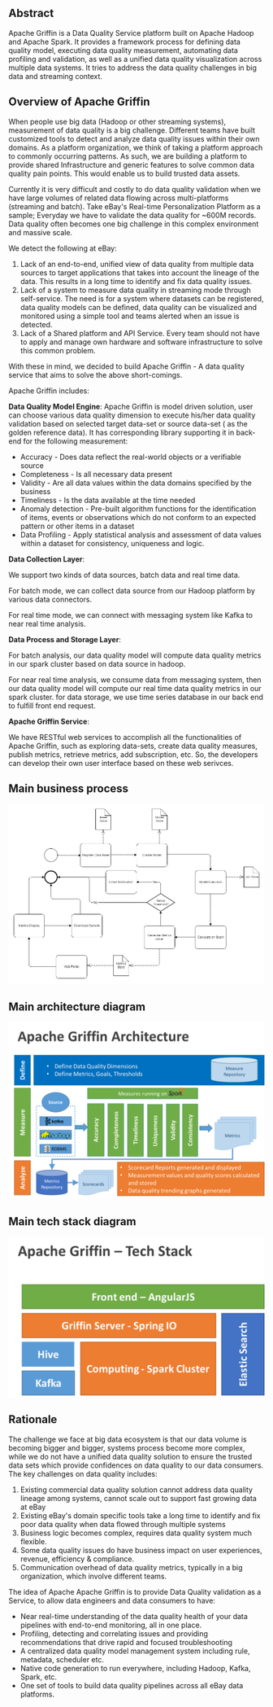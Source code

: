 <!--
Licensed to the Apache Software Foundation (ASF) under one
or more contributor license agreements.  See the NOTICE file
distributed with this work for additional information
regarding copyright ownership.  The ASF licenses this file
to you under the Apache License, Version 2.0 (the
"License"); you may not use this file except in compliance
with the License.  You may obtain a copy of the License at

  http://www.apache.org/licenses/LICENSE-2.0

Unless required by applicable law or agreed to in writing,
software distributed under the License is distributed on an
"AS IS" BASIS, WITHOUT WARRANTIES OR CONDITIONS OF ANY
KIND, either express or implied.  See the License for the
specific language governing permissions and limitations
under the License.
-->
## Abstract
Apache Griffin is a Data Quality Service platform built on Apache Hadoop and Apache Spark. It provides a framework process for defining data quality model, executing data quality measurement, automating data profiling and validation, as well as a unified data quality visualization across multiple data systems.  It tries to address the data quality challenges in big data and streaming context.


## Overview of Apache Griffin  
When people use big data (Hadoop or other streaming systems), measurement of data quality is a big challenge. Different teams have built customized tools to detect and analyze data quality issues within their own domains. As a platform organization, we think of taking a platform approach to commonly occurring patterns. As such, we are building a platform to provide shared Infrastructure and generic features to solve common data quality pain points. This would enable us to build trusted data assets.

Currently it is very difficult and costly to do data quality validation when we have large volumes of related data flowing across multi-platforms (streaming and batch). Take eBay's Real-time Personalization Platform as a sample; Everyday we have to validate the data quality for ~600M records. Data quality often becomes one big challenge in this complex environment and massive scale.

We detect the following at eBay:

1. Lack of an end-to-end, unified view of data quality from multiple data sources to target applications that takes into account the lineage of the data. This results in a long time to identify and fix data quality issues.
2. Lack of a system to measure data quality in streaming mode through self-service. The need is for a system where datasets can be registered, data quality models can be defined, data quality can be visualized and monitored using a simple tool and teams alerted when an issue is detected.
3. Lack of a Shared platform and API Service. Every team should not have to apply and manage own hardware and software infrastructure to solve this common problem.

With these in mind, we decided to build Apache Griffin - A data quality service that aims to solve the above short-comings.

Apache Griffin includes:

**Data Quality Model Engine**: Apache Griffin is model driven solution, user can choose various data quality dimension to execute his/her data quality validation based on selected target data-set or source data-set ( as the golden reference data). It has corresponding library supporting it in back-end for the following measurement:

 - Accuracy - Does data reflect the real-world objects or a verifiable source
 - Completeness - Is all necessary data present
 - Validity -  Are all data values within the data domains specified by the business
 - Timeliness - Is the data available at the time needed
 - Anomaly detection -  Pre-built algorithm functions for the identification of items, events or observations which do not conform to an expected pattern or other items in a dataset
 - Data Profiling - Apply statistical analysis and assessment of data values within a dataset for consistency, uniqueness and logic.

**Data Collection Layer**:

We support two kinds of data sources, batch data and real time data.

For batch mode, we can collect data source from  our Hadoop platform by various data connectors.

For real time mode, we can connect with messaging system like Kafka to near real time analysis.

**Data Process and Storage Layer**:

For batch analysis, our data quality model will compute data quality metrics in our spark cluster based on data source in hadoop.

For near real time analysis, we consume data from messaging system, then our data quality model will compute our real time data quality metrics in our spark cluster. for data storage, we use time series database in our back end to fulfill front end request.

**Apache Griffin Service**:

We have RESTful web services to accomplish all the functionalities of Apache Griffin, such as exploring data-sets, create data quality measures, publish metrics, retrieve metrics, add subscription, etc. So, the developers can develop their own user interface based on these web serivces.

## Main business process

![Business_Process_image](img/Business_Process.png)

## Main architecture diagram

![Business_Process_image](img/arch.png)

## Main tech stack diagram

![Business_Process_image](img/techstack.png)

## Rationale
The challenge we face at big data ecosystem is that our data volume is becoming bigger and bigger, systems process become more complex, while we do not have a unified data quality solution to ensure the trusted data sets which provide confidences on data quality to our data consumers.  The key challenges on data quality includes:

1. Existing commercial data quality solution cannot address data quality lineage among systems, cannot scale out to support fast growing data at eBay
2. Existing eBay's domain specific tools take a long time to identify and fix poor data quality when data flowed through multiple systems
3. Business logic becomes complex, requires data quality system much flexible.
4. Some data quality issues do have business impact on user experiences, revenue, efficiency & compliance.
5. Communication overhead of data quality metrics, typically in a big organization, which involve different teams.

The idea of  Apache Apache Griffin is to provide Data Quality validation as a Service, to allow data engineers and data consumers to have:

 - Near real-time understanding of the data quality health of your data pipelines with end-to-end monitoring, all in one place.
 - Profiling, detecting and correlating issues and providing recommendations that drive rapid and focused troubleshooting
 - A centralized data quality model management system including rule, metadata, scheduler etc.  
 - Native code generation to run everywhere, including Hadoop, Kafka, Spark, etc.
 - One set of tools to build data quality pipelines across all eBay data platforms.
